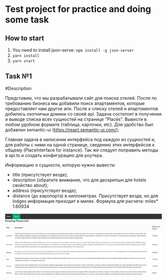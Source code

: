 # Test project for practice and doing some task

## How to start

1. You need to install json-serve: `npm install -g json-server `
2. `yarn install`
3. `yarn start`

## Task №1

#Description

Представим, что мы разрабатывали сайт для поиска отелей. После по требованию бизнеса мы добавили поиск апартаментов,
которые предоставляет нам другое апи. После к списку отелей и апартоментов добились охотничьи домики со своей api.
Задача состатоит в получении и выводе списка всех сущностей на странице "Places". Вывести в любом удобном формате
(таблица, карточки, etc). Для удобство был добавлен semantic-ui (https://react.semantic-ui.com/);

Главная задача в написании интерфейса под каждую из сущностей и, для работы с ними на одной странице, сведению этих интерфейсов 
к общему (PlaceInterface for instance). Так же следует поправить методы в api.ts и создать конфигурацию для роутера.

Информацию о сущности, которую нужно вывести:
- title (присутствует везде);
- description (обратите внимание, что для дескрипшн для hotels свойство about);
- address (присутствует везде);
- distance (до аэропорта) в киллометрах. Присутствует везде, но для lodges информация приходит в милях. Формула для расчета:
miles* 1.60934

<img src="./public/example.png" alt="Example"/>
